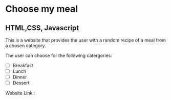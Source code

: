 # Choose my meal
## HTML,CSS, Javascript

This is a website that provides the user with a random recipe of a meal from a chosen category.

The user can choose for the following catergories:
- [ ] Breakfast
- [ ] Lunch
- [ ] Dinner
- [ ] Dessert

Website Link : 
